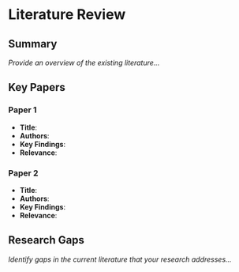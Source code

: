 

# Literature Review

## Summary

*Provide an overview of the existing literature...*

## Key Papers

### Paper 1
- **Title**: 
- **Authors**: 
- **Key Findings**: 
- **Relevance**: 

### Paper 2
- **Title**: 
- **Authors**: 
- **Key Findings**: 
- **Relevance**: 

## Research Gaps

*Identify gaps in the current literature that your research addresses...*

